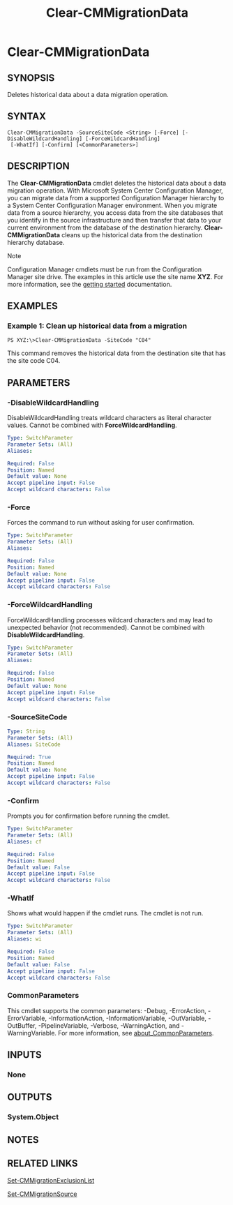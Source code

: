 ﻿---
description: Deletes historical data about a data migration operation.
external help file: AdminUI.PS.Migration.dll-Help.xml
Module Name: ConfigurationManager
ms.date: 04/29/2019
schema: 2.0.0
title: Clear-CMMigrationData
---

# Clear-CMMigrationData

## SYNOPSIS
Deletes historical data about a data migration operation.

## SYNTAX

```
Clear-CMMigrationData -SourceSiteCode <String> [-Force] [-DisableWildcardHandling] [-ForceWildcardHandling]
 [-WhatIf] [-Confirm] [<CommonParameters>]
```

## DESCRIPTION
The **Clear-CMMigrationData** cmdlet deletes the historical data about a data migration operation.
With Microsoft System Center Configuration Manager, you can migrate data from a supported Configuration Manager hierarchy to a System Center Configuration Manager environment.
When you migrate data from a source hierarchy, you access data from the site databases that you identify in the source infrastructure and then transfer that data to your current environment from the database of the destination hierarchy.
**Clear-CMMigrationData** cleans up the historical data from the destination hierarchy database.

> [!NOTE]
> Configuration Manager cmdlets must be run from the Configuration Manager site drive.
> The examples in this article use the site name **XYZ**. For more information, see the
> [getting started](/powershell/sccm/overview) documentation.

## EXAMPLES

### Example 1: Clean up historical data from a migration
```
PS XYZ:\>Clear-CMMigrationData -SiteCode "C04"
```

This command removes the historical data from the destination site that has the site code C04.

## PARAMETERS

### -DisableWildcardHandling
DisableWildcardHandling treats wildcard characters as literal character values. Cannot be combined with **ForceWildcardHandling**.

```yaml
Type: SwitchParameter
Parameter Sets: (All)
Aliases:

Required: False
Position: Named
Default value: None
Accept pipeline input: False
Accept wildcard characters: False
```

### -Force
Forces the command to run without asking for user confirmation.

```yaml
Type: SwitchParameter
Parameter Sets: (All)
Aliases:

Required: False
Position: Named
Default value: None
Accept pipeline input: False
Accept wildcard characters: False
```

### -ForceWildcardHandling
ForceWildcardHandling processes wildcard characters and may lead to unexpected behavior (not recommended). Cannot be combined with **DisableWildcardHandling**.

```yaml
Type: SwitchParameter
Parameter Sets: (All)
Aliases:

Required: False
Position: Named
Default value: None
Accept pipeline input: False
Accept wildcard characters: False
```

### -SourceSiteCode
```yaml
Type: String
Parameter Sets: (All)
Aliases: SiteCode

Required: True
Position: Named
Default value: None
Accept pipeline input: False
Accept wildcard characters: False
```

### -Confirm
Prompts you for confirmation before running the cmdlet.

```yaml
Type: SwitchParameter
Parameter Sets: (All)
Aliases: cf

Required: False
Position: Named
Default value: False
Accept pipeline input: False
Accept wildcard characters: False
```

### -WhatIf
Shows what would happen if the cmdlet runs.
The cmdlet is not run.

```yaml
Type: SwitchParameter
Parameter Sets: (All)
Aliases: wi

Required: False
Position: Named
Default value: False
Accept pipeline input: False
Accept wildcard characters: False
```

### CommonParameters
This cmdlet supports the common parameters: -Debug, -ErrorAction, -ErrorVariable, -InformationAction, -InformationVariable, -OutVariable, -OutBuffer, -PipelineVariable, -Verbose, -WarningAction, and -WarningVariable. For more information, see [about_CommonParameters](https://docs.microsoft.com/powershell/module/microsoft.powershell.core/about/about_commonparameters?view=powershell-7).

## INPUTS

### None

## OUTPUTS

### System.Object
## NOTES

## RELATED LINKS

[Set-CMMigrationExclusionList](Set-CMMigrationExclusionList.md)

[Set-CMMigrationSource](Set-CMMigrationSource.md)


